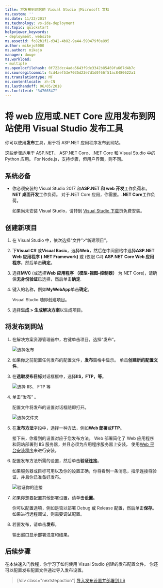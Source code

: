 ```yaml
---
title: 将发布到网站的 Visual Studio |Microsoft 文档
ms.custom: ''
ms.date: 11/22/2017
ms.technology: vs-ide-deployment
ms.topic: quickstart
helpviewer_keywords:
- deployment, website
ms.assetid: fc82b1f1-d342-4b82-9a44-590479f0a895
author: mikejo5000
ms.author: mikejo
manager: douge
ms.workload:
- multiple
ms.openlocfilehash: 0f722dcc4ada5643f9de3342b85469fa667d4b7c
ms.sourcegitcommit: 4cd4aef53e7035d23e7d1d0f66f51ac8480622a1
ms.translationtype: MT
ms.contentlocale: zh-CN
ms.lasthandoff: 06/05/2018
ms.locfileid: "34766547"
---
```

# <a name="publish-a-web-app-or-a-net-core-app-to-a-web-site-using-the-visual-studio-publish-tool"></a>将 web 应用或.NET Core 应用发布到网站使用 Visual Studio 发布工具

你可以使用**发布**工具，用于将 ASP.NET 应用程序发布到网站。

这些步骤适用于 ASP.NET、 ASP.NET Core、.NET Core 和 Visual Studio 中的 Python 应用。 For Node.js，支持步骤，但用户界面，则不同。

## <a name="prerequisites"></a>系统必备

* 你必须安装的 Visual Studio 2017 和**ASP.NET 和 web 开发**工作负荷和。**NET 桌面开发**工作负荷。 对于.NET Core 应用，你需要。**.NET Core**工作负荷。

    如果尚未安装 Visual Studio，请转到 [Visual Studio 下载](https://www.visualstudio.com/downloads/?utm_medium=microsoft&utm_source=docs.microsoft.com&utm_campaign=button+cta&utm_content=download+vs2017)页免费安装。

## <a name="create-a-new-project"></a>创建新项目 

1. 在 Visual Studio 中，依次选择“文件”>“新建项目”。

1. 下**Visual C#** 或**Visual Basic**，选择**Web**，然后在中间窗格中选择**ASP.NET Web 应用程序 (.NET Framework)** 或 (仅限 C#) **ASP.NET Core Web 应用程序**，然后单击**确定**。

1. 选择**MVC** (或选择**Web 应用程序 （模型-视图-控制器）** 为.NET Core)，请确保**无身份验证**已选择，然后单击**确定**.

1. 键入的名称，例如**MyWebApp**单击**确定**。

    Visual Studio 随即创建项目。

1. 选择**生成 > 生成解决方案**以生成项目。

## <a name="publish-to-a-web-site"></a>将发布到网站

1. 在解决方案资源管理器中，右键单击项目，选择“发布”。

    ![选择发布](../deployment/media/quickstart-publish-aspnet.png "选择发布")

1. 如果你之前配置任何发布的配置文件，**发布**窗格中显示。 单击**创建新的配置文件**。

1. 在**选取发布目标**对话框框中，选择**IIS，FTP，等**。

    ![选择 IIS、 FTP 等](../deployment/media/quickstart-publish-iis-ftp.png "选择 IIS、 FTP，等等。")

1. 单击“发布” 。

    配置文件将发布的设置对话框随即打开。

    ![选择文件夹](../deployment/media/quickstart-publish-settings-web.png "选择文件夹")

1. 在**发布方法**字段中，选择一种方法，例如**Web 部署**或**FTP**。

    接下来，你看到的设置对应于您发布方法。 Web 部署简化了 Web 应用程序和网站部署到 IIS 服务器，并且必须为应用程序服务器上安装。 使用[Web 平台安装程序](https://www.microsoft.com/web/downloads/platform.aspx)来进行安装。

1. 配置发布方法所需的设置，然后单击**验证连接**。

    如果服务器或目标可用以及你的设置正确，你将看到一条消息，指示连接将验证，并且你已准备好发布。

    ![验证你的连接](../deployment/media/quickstart-publish-web-deploy.png "验证你的连接")

1. 如果你想要配置其他部署设置，请单击**设置**。

    你可以配置选项，例如是否以部署 Debug 或 Release 配置，然后单击**保存**。 如果进行远程调试，则需要调试配置。

1. 若要发布，请单击**发布**。

    输出窗口显示部署进度和结果。

## <a name="next-steps"></a>后续步骤

在本快速入门教程，你学习了如何使用 Visual Studio 创建的发布配置文件。 你还可以配置发布配置文件通过导入发布设置。

> [!div class="nextstepaction"]
> [导入发布设置并部署到 IIS](tutorial-import-publish-settings-iis.md)
